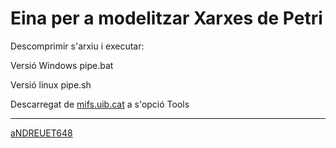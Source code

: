 # Eina per a modelitzar Xarxes de Petri


Descomprimir s'arxiu i executar:

Versió Windows pipe.bat

Versió linux pipe.sh


Descarregat de [mifs.uib.cat](http://http://mifs.uib.cat/) a s'opció Tools

---

[aNDREUET648](https://github.com/aNDREUET648) 
